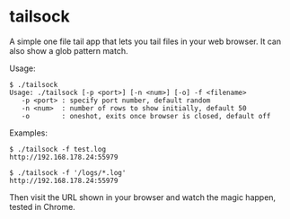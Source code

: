 # tailsock
A simple one file tail app that lets you tail files in your web browser.  It can also show a glob pattern match.

Usage:
````
$ ./tailsock
Usage: ./tailsock [-p <port>] [-n <num>] [-o] -f <filename>
   -p <port> : specify port number, default random
   -n <num>  : number of rows to show initially, default 50
   -o        : oneshot, exits once browser is closed, default off
````

Examples:
````
$ ./tailsock -f test.log
http://192.168.178.24:55979

$ ./tailsock -f '/logs/*.log'
http://192.168.178.24:55979
````
Then visit the URL shown in your browser and watch the magic happen, tested in Chrome.
